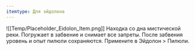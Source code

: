 ```yaml
---
itemtype: Для эйдолона
---
```

![[Temp/Placeholder_Eidolon_Item.png]]
Находка со дна мистической реки. Погружает в забвение и снимает все запреты. После забвения уровень и опыт пилюли сохраняются. Примените в Эйдолон > Пилюли.
